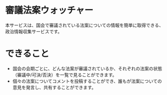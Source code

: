 # 審議法案ウォッチャー
本サービスは、国会で審議されている法案についての情報を簡単に取得できる、政治情報収集サービスです。  

# できること
* 国会の会期ごとに、どんな法案が審議されているか、それぞれの法案の状態（審議中/可決/否決）を一覧で見ることができます。
* 個々の法案についてコメントを投稿することができ、誰もが法案についての意見を発言し、共有することができます。

